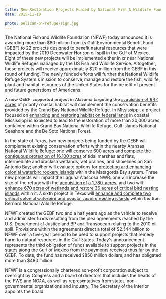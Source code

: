 ```yaml
---
title: New Restoration Projects Funded by National Fish & Wildlife Foundation Compliment USFWS Conservation Efforts on National Wildlife Refuges on the Gulf Coast
date: 2015-11-10

photo: pelican-on-refuge-sign.jpg
---
```


The National Fish and Wildlife Foundation (NFWF) today announced it is awarding more than $80 million from its Gulf Environmental Benefit Fund (GEBF) to 22 projects designed to benefit natural resources that were impacted by the 2010 Deepwater Horizon oil spill in the Gulf of Mexico. Eight of these new projects will be implemented either in or near National Wildlife Refuges managed by the US Fish and Wildlife Service. Altogether, these projects will receive approximately $20 million from the GEBF in this round of funding.  The newly funded efforts will further the National Wildlife Refuge System's mission to conserve, manage and restore the fish, wildlife, plant and habitat resources of the United States for the benefit of present and future generations of Americans.

A new GEBF-supported project in Alabama targeting the [acquisition of 647 acres](http://www.nfwf.org/Documents/al-grand%20bay-15.pdf) of priority coastal habitat will complement the conservation benefits provided by the Grand Bay National Wildlife Refuge. In Mississippi, a project focused on [enhancing and restoring habitat on federal lands](http://www.nfwf.org/gulf/Documents/ms-federal%20lands-15.pdf) in coastal Mississippi is expected to lead to the restoration of more than 30,000 acres contained within Grand Bay National Wildlife Refuge, Gulf Islands National Seashore and the De Soto National Forest.

In the state of Texas, two new projects being funded by the GEBF will complement existing conservation efforts within the nearby Aransas National Wildlife Refuge: one will [conserve 600 acres and complete the contiguous protection of 16,100 acres](http://www.nfwf.org/gulf/Documents/tx-falcon%20point-15.pdf) of tidal marshes and flats, intermediate and brackish wetlands, wet prairies, and shorelines on San Antonio Bay; another will evaluate options for [protecting and enhancing colonial waterbird rookery islands](http://www.nfwf.org/gulf/Documents/tx-matagorda%20bay-15.pdf) within the Matagorda Bay system. Three new projects will impact the Laguna Atascosa NWR: one will increase the size of the refuge with the [acquisition of a 1,780-acres](http://www.nfwf.org/gulf/Documents/tx-boswell%20jenkins-15.pdf), and two will [enhance 670 acres of wetlands and restore 36 acres of critical bird nesting islands](http://www.nfwf/gulf/Documents/tx-bahia%25grande-15.pdf) within it. A sixth project in Texas will [enhance and complete two critical colonial waterbird and coastal seabird nesting islands](http://www.nfwf.org/gulf/Documents/tx-cow%20trap%20lake-15.pdf) within the San Bernard National Wildlife Refuge.

NFWF created the GEBF two and a half years ago as the vehicle to receive and administer funds resulting from the plea agreements reached by the U.S. Department of Justice and BP and Transocean relating to the 2010 oil spill. Provisions within the agreements direct a total of $2.544 billion to NFWF over a five-year period to be used to support projects that remedy harm to natural resources in the Gulf States. Today's announcement represents the third obligation of funds available to support projects in the states along the Gulf of Mexico from the payments received thus far by the GEBF. To date, the fund has received $850 million dollars, and has obligated more than $480 million.

NFWF is a congressionally chartered non-profit corporation subject to oversight by Congress and a board of directors that includes the heads of the FWS and NOAA, as well as representatives from states, non-governmental organizations and industry. The Secretary of the Interior appoints the board.
